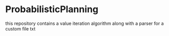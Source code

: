 # ProbabilisticPlanning
this repository contains a value iteration algorithm along with a parser for a custom  file txt
